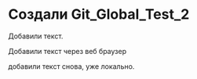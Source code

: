 ﻿# Создали Git_Global_Test_2

Добавили текст. 

Добавили текст через веб браузер 

добавили текст снова, уже локально.